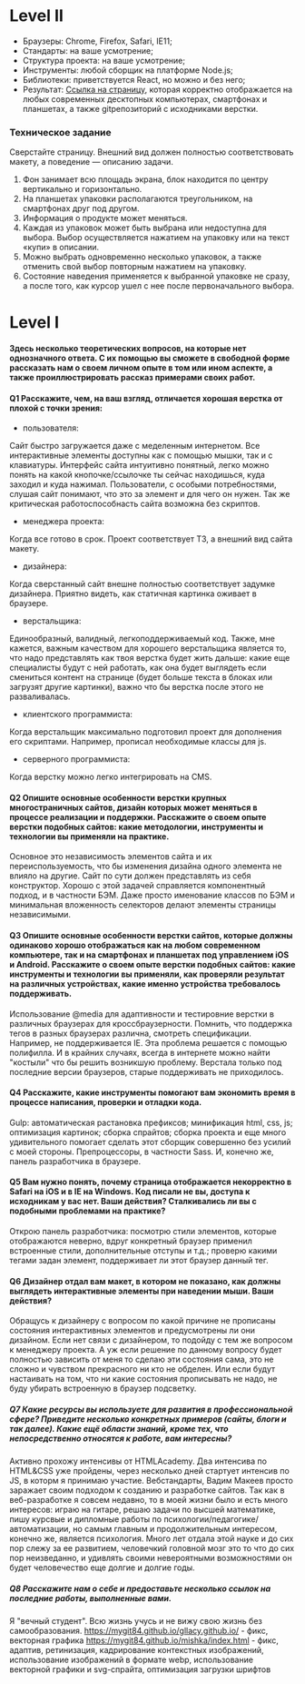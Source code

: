 # Level II 

* Браузеры: Chrome, Firefox, Safari, IE11; 
* Стандарты: на ваше усмотрение; 
* Структура проекта: на ваше усмотрение; 
* Инструменты: любой сборщик на платформе Node.js; 
* Библиотеки: приветствуется React, но можно и без него; 
* Результат: [Cсылка на страницу](https://mygit84.github.io/cats/), которая корректно отображается на любых современных десктопных компьютерах, смартфонах и планшетах, а также gitрепозиторий с исходниками верстки. 

### Техническое задание
Сверстайте страницу. Внешний вид должен полностью соответствовать макету, а поведение — описанию задачи.

1. Фон занимает всю площадь экрана, блок находится по центру вертикально и горизонтально. 
2. На планшетах упаковки располагаются треугольником, на смартфонах друг под другом. 
3. Информация о продукте может меняться. 
4. Каждая из упаковок может быть выбрана или недоступна для выбора. Выбор осуществляется нажатием на упаковку или на текст «купи» в описании. 
5. Можно выбрать одновременно несколько упаковок, а также отменить свой выбор повторным нажатием на упаковку. 
6. Состояние наведения применяется к выбранной упаковке не сразу, а после того, как курсор ушел с нее после первоначального выбора. 

# Level I

#### Здесь несколько теоретических вопросов, на которые нет однозначного ответа. С их помощью вы сможете в свободной форме рассказать нам о своем личном опыте в том или ином аспекте, а также проиллюстрировать рассказ примерами своих работ.

#### Q1 Расскажите, чем, на ваш взгляд, отличается хорошая верстка от плохой с точки зрения:

 * пользователя: 
 
 Сайт быстро загружается даже с меделенным интернетом. Все интерактивные элементы доступны как с помощью мышки, так и с клавиатуры. Интерфейс сайта интуитивно понятный, легко можно понять на какой кнопочке/ссылочке ты сейчас находишься, куда заходил и куда нажимал.  Пользователи, с особыми потребностями, слушая сайт понимают, что это за элемент и для чего он нужен. Так же критическая работоспособнасть сайта возможна без скриптов. 
 
 * менеджера проекта:
 
 Когда все готово в срок. Проект соответствует ТЗ, а внешний вид сайта макету.
 
 * дизайнера:
 
 Когда сверстанный сайт внешне полностью соответствует задумке дизайнера. Приятно видеть, как статичная картинка оживает в браузере.
 
 * верстальщика:
 
 Единообразный, валидный, легкоподдерживаемый код. Также, мне кажется, важным качеством для хорошего верстальщика является то, что надо представлять как твоя верстка будет жить дальше: какие еще специалисты будут с ней работать, как она будет выглядеть если смениться контент на странице (будет больше текста в блоках или загрузят другие картинки), важно что бы верстка после этого не разваливалась.
 
 * клиентского программиста:
 
 Когда верстальщик максимально подготовил проект для дополнения его скриптами. Например, прописал необходимые классы для js.
 
 * серверного программиста:

Когда верстку можно легко интегрировать на CMS.


#### Q2 Опишите основные особенности верстки крупных многостраничных сайтов, дизайн которых может меняться в процессе реализации и поддержки. Расскажите о своем опыте верстки подобных сайтов: какие методологии, инструменты и технологии вы применяли на практике.  
Основное это независимость элементов сайта и их переиспользуемость, что бы изменения дизайна одного элемента не влияло на другие. Сайт по сути должен представлять из себя конструктор. Хорошо с этой задачей справляется компонентный подход, и в частности БЭМ. Даже просто именование классов по БЭМ и минимальная вложенность селекторов делают элементы страницы независимыми.


#### Q3 Опишите основные особенности верстки сайтов, которые должны одинаково хорошо отображаться как на любом современном компьютере, так и на смартфонах и планшетах под управлением iOS и Android. Расскажите о своем опыте верстки подобных сайтов: какие инструменты и технологии вы применяли, как проверяли результат на различных устройствах, какие именно устройства требовалось поддерживать.

Использование @media для адаптивности и тестировние верстки в различных браузерах для кроссбраузерности. Помнить, что поддержка тегов в разных браузерах различна, смотреть спецификации. Например, <picture> не поддерживается IE. Эта проблема решается с помощью полифилла. И в крайних случаях, всегда в интернете можно найти "костыли" что бы решить возникшую проблему.
Верстала только под последние версии браузеров, старые поддерживать не приходилось.


#### Q4 Расскажите, какие инструменты помогают вам экономить время в процессе написания, проверки и отладки кода.

Gulp: автоматическая растановка префиксов; минификация html, css, js; оптимизация картинок; сборка спрайтов; сборка проекта и еще много удивительного помогает сделать этот сборщик совершенно без усилий с моей стороны. Препроцессоры, в частности Sass. И, конечно же, панель разработчика в браузере.


#### Q5 Вам нужно понять, почему страница отображается некорректно в Safari на iOS и в IE на Windows. Код писали не вы, доступа к исходникам у вас нет. Ваши действия? Сталкивались ли вы с подобными проблемами на практике?

Открою панель разработчика: посмотрю стили элементов, которые отображаются неверно, вдруг конкретный браузер применил встроенные стили, дополнительные отступы и т.д.; проверю какими тегами задан элемент, поддерживает ли этот браузер данный тег.


#### Q6 Дизайнер отдал вам макет, в котором не показано, как должны выглядеть интерактивные элементы при наведении мыши. Ваши действия?

Обращусь к дизайнеру с вопросом по какой причине не прописаны состояния интерактивных элементов и предусмотрены ли они дизайном. Если нет связи с дизайнером, то подойду с тем же вопросом к менеджеру проекта. А уж если решение по данному вопросу будет полностью зависить от меня то сделаю эти состояния сама, это не сложно и чувством прекрасного ни кто не обделен. Или если будут настаивать на том, что ни какие состояния прописывать не надо, не буду убирать встроенную в браузер подсветку.


##### Q7 Какие ресурсы вы используете для развития в профессиональной сфере? Приведите несколько конкретных примеров (сайты, блоги и так далее). Какие ещё области знаний, кроме тех, что непосредственно относятся к работе, вам интересны?

Активно прохожу интенсивы от HTMLAcademy. Два интенсива по HTML&CSS уже пройдены, через несколько дней стартует интенсив по JS, в которм я принимаю участие. 
Вебстандарты, Вадим Макеев просто заражает своим подходом к созданию и разработке сайтов.
Так как в веб-разработке я совсем недавно, то в моей жизни было и есть много интересов: играю на гитаре, решаю задачи по высшей математике, пишу курсвые и дипломные работы по психологии/педагогике/автоматизации, но самым главным и продолжительным интересом, конечно же, является психология. Много лет отдала этой науке и до сих пор слежу за ее развитием, человечкий головной мозг это то что до сих пор неизведанно, и удивлять своими невероятными возможностями он будет человечество еще долгие и долгие годы. 


##### Q8 Расскажите нам о себе и предоставьте несколько ссылок на последние работы, выполненные вами. 
Я "вечный студент". Всю жизнь учусь и не вижу свою жизнь без самообразования.
https://mygit84.github.io/gllacy.github.io/ - фикс, векторная графика
https://mygit84.github.io/mishka/index.html - фикс, адаптив, ретинизация, кадрирование контекстных изображений, использование изображений в формате webp, использование векторной графики и svg-спрайта, оптимизация загрузки шрифтов
